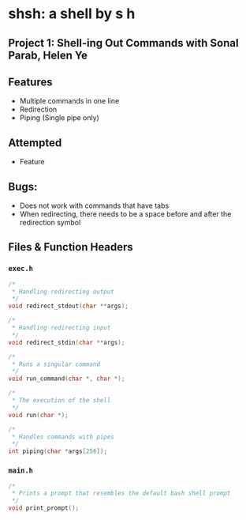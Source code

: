 # shsh: a shell by s h

## Project 1: Shell-ing Out Commands with Sonal Parab, Helen Ye

## Features
* Multiple commands in one line
* Redirection
* Piping (Single pipe only)

## Attempted
* Feature

## Bugs:
* Does not work with commands that have tabs
* When redirecting, there needs to be a space before and after the redirection symbol

## Files & Function Headers

### `exec.h`
```c
/*
 * Handling redirecting output
 */
void redirect_stdout(char **args);

/*
 * Handling redirecting input
 */
void redirect_stdin(char **args);

/*
 * Runs a singular command
 */
void run_command(char *, char *);

/*
 * The execution of the shell
 */
void run(char *);

/*
 * Handles commands with pipes
 */
int piping(char *args[256]);
```

### `main.h`
```c
/*
 * Prints a prompt that resembles the default bash shell prompt
 */
void print_prompt();
```
